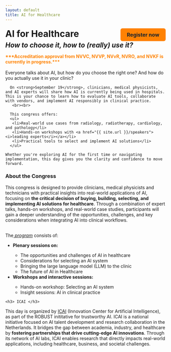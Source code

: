 ```yaml
---
layout: default
title: AI for Healthcare 
---
```


<div style="display: flex; justify-content: space-between; align-items: center; flex-wrap: wrap;">
  <h1 style="margin: 0;"><strong>AI for Healthcare</strong></h1>
  <a href="https://registratie.radboudumc.nl/166356/subscribe" target="_blank" style="
    background-color:rgb(255, 130, 3);
    color: rgb(27, 36, 48);
    padding: 10px 20px;
    text-decoration: none;
    border-radius: 6px;
    font-size: 16px;
    font-weight: bold;
    margin-top: 5px;
  ">
    Register now
  </a> 
</div>

<h2 style= "margin: 0;"><i>How to choose it, how to (really) use it?</i></h2>

<div class="content">
  <p>
    <strong><span style="color: #FF8203;"> ***Accreditation approval from NVVC, NVVP, NVvR, NVRO, and NVKF is currently in progress.***</span></strong><br><br>
      Everyone talks about AI, but how do you choose the right one? And how do you actually use it in your clinic? <br>

      On <strong>September 19</strong>, clinicians, medical physicists, and AI experts will share how AI is currently being used in hospitals. This is your chance to learn how to evaluate AI tools, collaborate with vendors, and implement AI responsibly in clinical practice.
       <br><br>

      This congress offers:
      <ul>
       <li>Real-world use cases from radiology, radiotherapy, cardiology, and pathology</li>
       <li>Hands-on workshops with <a href="{{ site.url }}/speakers"><i>leading experts</i></a></li>
       <li>Practical tools to select and implement AI solutions</li>
      </ul>

    Whether you're exploring AI for the first time or navigating implementation, this day gives you the clarity and confidence to move forward.


   <h3> About the Congress</h3>
    This congress is designed to provide clinicians, medical physicists and technicians with practical insights into real-world applications of AI, focusing on <strong>the critical decision of buying, building, selecting, and implementing AI solutions for healthcare</strong>. Through a combination of expert talks, hands-on workshops, and real-world case studies, participants will gain a deeper understanding of the opportunities, challenges, and key considerations when integrating AI into clinical workflows. <br> <br>

   The<a href="{{ site.url }}/program" > <i>program</i></a> consists of:
      <ul>
       <li><strong>Plenary sessions on:</strong></li>
       <ul>
        <li>The opportunities and challenges of AI in healthcare </li>
        <li>Considerations for selecting an AI system </li>
        <li>Bringing the large language model (LLM) to the clinic</li>
        <li>The future of AI in Healthcare </li>
       </ul>
       <li><strong>Workshops and interactive sessions:</strong></li>
       <ul>
        <li>Hands-on workshop: Selecting an AI system</li>
        <li>Insight sessions: AI in clinical practice</li>
       </ul>
      </ul>

    <h3> ICAI </h3>
   This day is organized by <a href="https://www.icai.ai/" target="_blank">ICAI</a> (Innovation Center for Artificial Intelligence), as part of the ROBUST inititative for trustworthy AI. 
    ICAI is a national initiative focused on AI talent development and research collaboration in the Netherlands. It bridges the gap between academia, industry, and healthcare by <strong>fostering partnerships that drive cutting-edge AI innovations</strong>. Through its network of AI labs, ICAI enables research that directly impacts real-world applications, including healthcare, business, and societal challenges. 
   </p>
</div> <br>

<!-- ## Course Objectives
- Understand the buy vs. build principle in AI for healthcare  
- Gain insights into real-world AI applications and the implementation process  
- Learn practical selection criteria for AI systems  
- Engage in interactive workshops for hands-on experience  
- Discuss the future of AI in clinical practice with experts   -->

<!-- ## Who Should Attend?
- Healthcare professionals looking to integrate AI into clinical practice, including:  
  
  - Medical doctors  
  - Medical physicists  
  - Medical technicians 
 
- Decision-makers evaluating AI solutions for healthcare settings  
- Anyone seeking practical guidance on selecting and implementing AI systems   -->

<!-- ## ICAI
   <div class="content">
   <p>
    This day is organized by <a href="https://www.icai.ai/" target="_blank">ICAI</a> (Innovation Center for Artificial Intelligence), as part of the ROBUST inititative for trustworthy AI. 
    ICAI is a national initiative focused on AI talent development and research collaboration in the Netherlands. ICAI bridges the gap between academia, industry, and healthcare by <strong>fostering partnerships that drive cutting-edge AI innovations</strong>. Through its network of AI labs, ICAI enables research that directly impacts real-world applications, including healthcare, business, and societal challenges. 
    </p>
</div> -->

<!-- <div class="content">
    <p><strong>***</strong>Sign-ups are not open yet, but you can <a href="{{ site.url }}/contact">register your interest</a> to stay informed. We will keep you updated and let you know as soon as registration becomes available.<strong>***</strong></p>
</div> -->